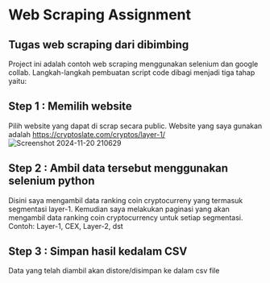 # Web Scraping Assignment
## Tugas web scraping dari dibimbing
Project ini adalah contoh web scraping menggunakan selenium dan google collab. Langkah-langkah pembuatan script code dibagi menjadi tiga tahap yaitu:

## Step 1 : Memilih website
Pilih website yang dapat di scrap secara public. Website yang saya gunakan adalah https://cryptoslate.com/cryptos/layer-1/
![Screenshot 2024-11-20 210629](https://github.com/user-attachments/assets/f0aa0866-5374-4b4d-9d69-cd4f092d4fc7)


## Step 2 : Ambil data tersebut menggunakan selenium python
Disini saya mengambil data ranking coin cryptocurreny yang termasuk segmentasi layer-1.
Kemudian saya melakukan paginasi yang akan mengambil data ranking coin cryptocurrency untuk setiap segmentasi. Contoh: Layer-1, CEX, Layer-2, dst 

## Step 3 : Simpan hasil kedalam CSV
Data yang telah diambil akan distore/disimpan ke dalam csv file
